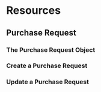 # Resources

## Purchase Request

### The Purchase Request Object

### Create a Purchase Request

### Update a Purchase Request
